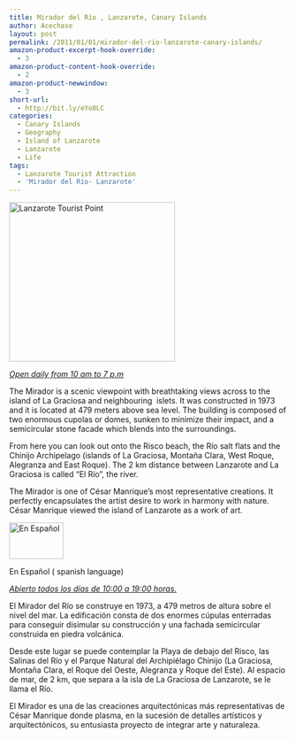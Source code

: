 ```yaml
---
title: Mirador del Río , Lanzarote, Canary Islands
author: Acechase
layout: post
permalink: /2011/01/01/mirador-del-rio-lanzarote-canary-islands/
amazon-product-excerpt-hook-override:
  - 3
amazon-product-content-hook-override:
  - 2
amazon-product-newwindow:
  - 3
short-url:
  - http://bit.ly/eYo8LC
categories:
  - Canary Islands
  - Geography
  - Island of Lanzarote
  - Lanzarote
  - Life
tags:
  - Lanzarote Tourist Attraction
  - 'Mirador del Río- Lanzarote'
---
```

[<img class="alignnone size-medium wp-image-334" src="http://blogs.bikecrawler.com/wp-content/uploads/2010/12/Lanz01-300x288.jpg" alt="Lanzarote Tourist Point" width="300" height="288" />][1]

*<span style="text-decoration: underline">Open daily from 10 am to 7 p.m</span>*

The Mirador is a scenic viewpoint with breathtaking views across to the island of La Graciosa and neighbouring  islets. It was constructed in 1973 and it is located at 479 meters above sea level. The building is composed of two enormous cupolas or domes, sunken to minimize their impact, and a semicircular stone facade which blends into the surroundings.

From here you can look out onto the Risco beach, the Río salt flats and the Chinijo Archipelago (islands of La Graciosa, Montaña Clara, West Roque, Alegranza and East Roque). The 2 km distance between Lanzarote and La Graciosa is called “El Río”, the river.

The Mirador is one of César Manrique’s most representative creations. It perfectly encapsulates the artist desire to work in harmony with nature. César Manrique viewed the island of Lanzarote as a work of art.

[<img class="alignleft size-full wp-image-375" src="http://blogs.bikecrawler.com/wp-content/uploads/2011/01/lanz20.jpg" alt="En Español" width="98" height="66" />][2]

En Español ( spanish language)

*<span style="text-decoration: underline">Abierto todos los días de 10:00 a 19:00 horas.</span>*

El Mirador del Río se construye en 1973, a 479 metros de altura sobre el nivel del mar. La edificación consta de dos enormes cúpulas enterradas para conseguir disimular su construcción y una fachada semicircular construida en piedra volcánica.

Desde este lugar se puede contemplar la Playa de debajo del Risco, las Salinas del Río y el Parque Natural del Archipiélago Chinijo (La Graciosa, Montaña Clara, el Roque del Oeste, Alegranza y Roque del Este). Al espacio de mar, de 2 km, que separa a la isla de La Graciosa de Lanzarote, se le llama el Río.

El Mirador es una de las creaciones arquitectónicas más representativas de César Manrique donde plasma, en la sucesión de detalles artísticos y arquitectónicos, su entusiasta proyecto de integrar arte y naturaleza.

 [1]: http://blogs.bikecrawler.com/wp-content/uploads/2010/12/Lanz01.jpg
 [2]: http://blogs.bikecrawler.com/wp-content/uploads/2011/01/lanz20.jpg